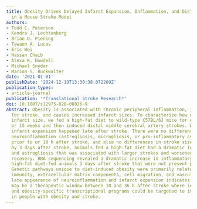 ```yaml
---
title: Obesity Drives Delayed Infarct Expansion, Inflammation, and Distinct Gene Networks
  in a Mouse Stroke Model
authors:
- Todd C. Peterson
- Kendra J. Lechtenberg
- Brian D. Piening
- Tawaun A. Lucas
- Eric Wei
- Hassan Chaib
- Alexa K. Dowdell
- Michael Snyder
- Marion S. Buckwalter
date: '2021-01-01'
publishDate: '2024-12-19T13:30:38.072209Z'
publication_types:
- article-journal
publication: '*Translational Stroke Research*'
doi: 10.1007/s12975-020-00826-9
abstract: Obesity is associated with chronic peripheral inflammation, is a risk factor
  for stroke, and causes increased infarct sizes. To characterize how obesity increases
  infarct size, we fed a high-fat diet to wild-type C57BL/6J mice for either 6 weeks
  or 15 weeks and then induced distal middle cerebral artery strokes. We found that
  infarct expansion happened late after stroke. There were no differences in cortical
  neuroinflammation (astrogliosis, microgliosis, or pro-inflammatory cytokines) either
  prior to or 10 h after stroke, and also no differences in stroke size at 10 h. However,
  by 3 days after stroke, animals fed a high-fat diet had a dramatic increase in microgliosis
  and astrogliosis that was associated with larger strokes and worsened functional
  recovery. RNA sequencing revealed a dramatic increase in inflammatory genes in the
  high-fat diet-fed animals 3 days after stroke that were not present prior to stroke.
  Genetic pathways unique to diet-induced obesity were primarily related to adaptive
  immunity, extracellular matrix components, cell migration, and vasculogenesis. The
  late appearance of neuroinflammation and infarct expansion indicates that there
  may be a therapeutic window between 10 and 36 h after stroke where inflammation
  and obesity-specific transcriptional programs could be targeted to improve outcomes
  in people with obesity and stroke.
---
```

